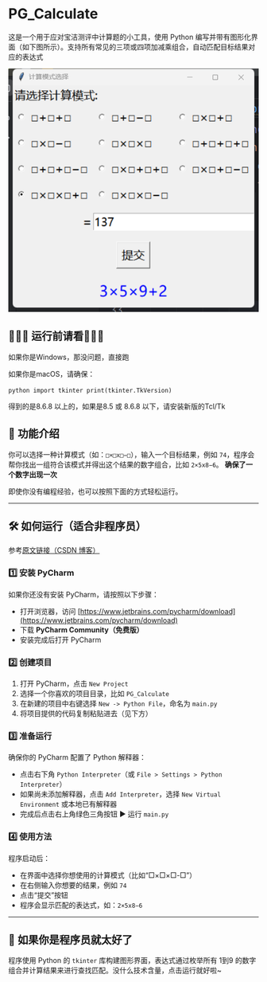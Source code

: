 # PG_Calculate

这是一个用于应对宝洁测评中计算题的小工具，使用 Python 编写并带有图形化界面（如下图所示）。支持所有常见的三项或四项加减乘组合，自动匹配目标结果对应的表达式

![运行示意图](out_new.png)

## 🌟🌟🌟 运行前请看🌟🌟🌟
如果你是Windows，那没问题，直接跑

如果你是macOS，请确保：

```python import tkinter print(tkinter.TkVersion) ```

得到的是8.6.8 以上的，如果是8.5 或 8.6.8 以下，请安装新版的Tcl/Tk


## 🌟 功能介绍

你可以选择一种计算模式（如：`□×□x□−□`），输入一个目标结果，例如 `74`，程序会帮你找出一组符合该模式并得出这个结果的数字组合，比如 `2×5x8−6`。
**确保了一个数字出现一次**

即使你没有编程经验，也可以按照下面的方式轻松运行。

---

## 🛠 如何运行（适合非程序员）
参考[原文链接（CSDN 博客）](https://blog.csdn.net/m0_65482549/article/details/146441346?fromshare=blogdetail&sharetype=blogdetail&sharerId=146441346&sharerefer=PC&sharesource=qq_52254040&sharefrom=from_link)


### 1️⃣ 安装 PyCharm

如果你还没有安装 PyCharm，请按照以下步骤：

- 打开浏览器，访问 [https://www.jetbrains.com/pycharm/download](https://www.jetbrains.com/pycharm/download)
- 下载 **PyCharm Community（免费版）**
- 安装完成后打开 PyCharm

### 2️⃣ 创建项目

1. 打开 PyCharm，点击 `New Project`
2. 选择一个你喜欢的项目目录，比如 `PG_Calculate`
3. 在新建的项目中右键选择 `New -> Python File`，命名为 `main.py`
4. 将项目提供的代码复制粘贴进去（见下方）

### 3️⃣ 准备运行

确保你的 PyCharm 配置了 Python 解释器：

- 点击右下角 `Python Interpreter`（或 `File > Settings > Python Interpreter`）
- 如果尚未添加解释器，点击 `Add Interpreter`，选择 `New Virtual Environment` 或本地已有解释器
- 完成后点击右上角绿色三角按钮 ▶ 运行 `main.py`

### 4️⃣ 使用方法

程序启动后：

- 在界面中选择你想使用的计算模式（比如“□×□×□-□”）
- 在右侧输入你想要的结果，例如 `74`
- 点击“提交”按钮
- 程序会显示匹配的表达式，如：`2×5x8−6`

---

## 🧠 如果你是程序员就太好了

程序使用 Python 的 `tkinter` 库构建图形界面，表达式通过枚举所有 1到9 的数字组合并计算结果来进行查找匹配。没什么技术含量，点击运行就好啦~

